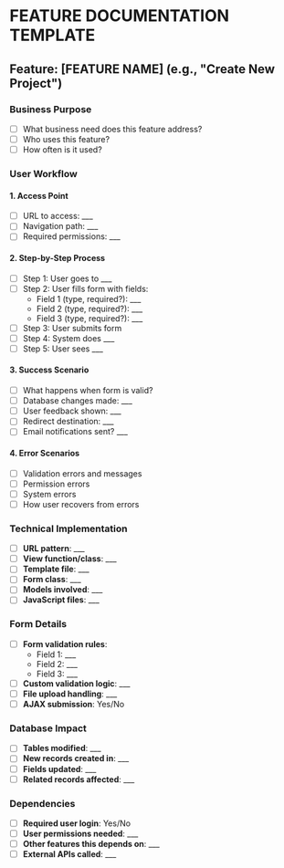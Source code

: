 # FEATURE DOCUMENTATION TEMPLATE

## Feature: [FEATURE NAME] (e.g., "Create New Project")

### Business Purpose

- [ ] What business need does this feature address?
- [ ] Who uses this feature?
- [ ] How often is it used?

### User Workflow

#### 1. Access Point

- [ ] URL to access: ___
- [ ] Navigation path: ___
- [ ] Required permissions: ___

#### 2. Step-by-Step Process

- [ ] Step 1: User goes to ___
- [ ] Step 2: User fills form with fields:
  - Field 1 (type, required?): ___
  - Field 2 (type, required?): ___
  - Field 3 (type, required?): ___
- [ ] Step 3: User submits form
- [ ] Step 4: System does ___
- [ ] Step 5: User sees ___

#### 3. Success Scenario

- [ ] What happens when form is valid?
- [ ] Database changes made: ___
- [ ] User feedback shown: ___
- [ ] Redirect destination: ___
- [ ] Email notifications sent? ___

#### 4. Error Scenarios

- [ ] Validation errors and messages
- [ ] Permission errors
- [ ] System errors
- [ ] How user recovers from errors

### Technical Implementation

- [ ] **URL pattern**: ___
- [ ] **View function/class**: ___
- [ ] **Template file**: ___
- [ ] **Form class**: ___
- [ ] **Models involved**: ___
- [ ] **JavaScript files**: ___

### Form Details

- [ ] **Form validation rules**:
  - Field 1: ___
  - Field 2: ___
  - Field 3: ___
- [ ] **Custom validation logic**: ___
- [ ] **File upload handling**: ___
- [ ] **AJAX submission**: Yes/No

### Database Impact

- [ ] **Tables modified**: ___
- [ ] **New records created in**: ___
- [ ] **Fields updated**: ___
- [ ] **Related records affected**: ___

### Dependencies

- [ ] **Required user login**: Yes/No
- [ ] **User permissions needed**: ___
- [ ] **Other features this depends on**: ___
- [ ] **External APIs called**: ___
